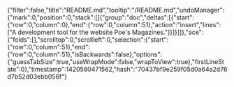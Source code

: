 {"filter":false,"title":"README.md","tooltip":"/README.md","undoManager":{"mark":0,"position":0,"stack":[[{"group":"doc","deltas":[{"start":{"row":0,"column":0},"end":{"row":0,"column":51},"action":"insert","lines":["A development tool for the website Poe's Magazines."]}]}]]},"ace":{"folds":[],"scrolltop":0,"scrollleft":0,"selection":{"start":{"row":0,"column":51},"end":{"row":0,"column":51},"isBackwards":false},"options":{"guessTabSize":true,"useWrapMode":false,"wrapToView":true},"firstLineState":0},"timestamp":1420580471562,"hash":"70437bf9e259f05d0a64a2d76d7b52d03ebb056f"}